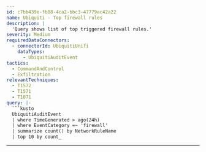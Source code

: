 ```yaml
---
id: c7bb439e-fb88-4ca2-bbc3-47779ac42a22
name: Ubiquiti - Top firewall rules
description: |
  'Query shows list of top triggered firewall rules.'
severity: Medium
requiredDataConnectors:
  - connectorId: UbiquitiUnifi
    dataTypes:
      - UbiquitiAuditEvent
tactics:
  - CommandAndControl
  - Exfiltration
relevantTechniques:
  - T1572
  - T1571
  - T1071
query: |-
  ```kusto
  UbiquitiAuditEvent
  | where TimeGenerated > ago(24h)
  | where EventCategory =~ 'firewall'
  | summarize count() by NetworkRuleName
  | top 10 by count_
  ```
---
```


